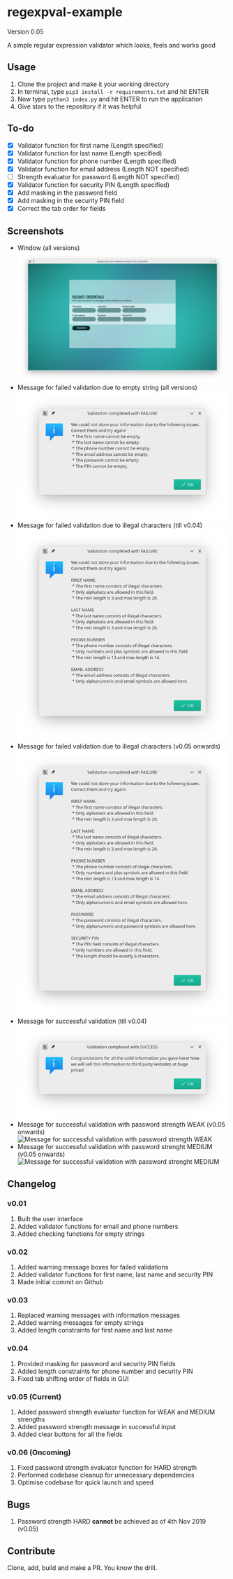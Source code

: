# regexpval-example
Version 0.05

A simple regular expression validator which looks, feels and works good

## Usage
1. Clone the project and make it your working directory
2. In terminal, type ```pip3 install -r requirements.txt``` and hit ENTER
3. Now type ```python3 index.py``` and hit ENTER to run the application
4. Give stars to the repository if it was helpful

## To-do
- [X] Validator function for first name (Length specified)
- [X] Validator function for last name (Length specified)
- [X] Validator function for phone number (Length specified)
- [X] Validator function for email address (Length NOT specified)
- [ ] Strength evaluator for password (Length NOT specified)
- [X] Validator function for security PIN (Length specified)
- [X] Add masking in the password field
- [X] Add masking in the security PIN field
- [X] Correct the tab order for fields

## Screenshots
* Window (all versions)
![Window](regexpval-main.png)
* Message for failed validation due to empty string (all versions)
![Message for failed validation due to empty string](regexpval-emty.png)
* Message for failed validation due to illegal characters (till v0.04)
![Message for failed validation due to illegal characters](regexpval-fail.png)
* Message for failed validation due to illegal characters (v0.05 onwards)
![Message for failed validation due to illegal characters](regexpval-fail2.png)
* Message for successful validation (till v0.04)
![Message for successful validation](regexpval-succ.png)
* Message for successful validation with password strength WEAK (v0.05 onwards)
![Message for successful validation with password strength WEAK](regexpval_weak.png)
* Message for successful validation with password strenght MEDIUM (v0.05 onwards)
![Message for successful validation with password strenght MEDIUM](regexpval_mdum.png)


## Changelog
### v0.01
1. Built the user interface 
2. Added validator functions for email and phone numbers
3. Added checking functions for empty strings

### v0.02
1. Added warning message boxes for failed validations
2. Added validator functions for first name, last name and security PIN
3. Made initial commit on Github

### v0.03
1. Replaced warning messages with information messages
2. Added warning messages for empty strings
3. Added length constraints for first name and last name

### v0.04
1. Provided masking for password and security PIN fields
2. Added length constraints for phone number and security PIN
3. Fixed tab shifting order of fields in GUI

### v0.05 (Current)
1. Added password strength evaluator function for WEAK and MEDIUM strengths
2. Added password strength message in successful input
3. Added clear buttons for all the fields

### v0.06 (Oncoming)
1. Fixed password strength evaluator function for HARD strength
2. Performed codebase cleanup for unnecessary dependencies
3. Optimise codebase for quick launch and speed

## Bugs
1. Password strength HARD __cannot__ be achieved as of 4th Nov 2019 (v0.05)

## Contribute
Clone, add, build and make a PR. You know the drill.
